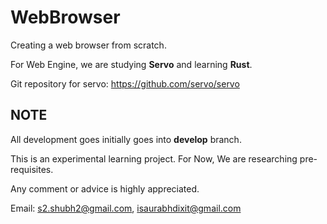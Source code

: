 # WebBrowser
Creating a web browser from scratch.

For Web Engine, we are studying **Servo** and learning **Rust**.

Git repository for servo:
https://github.com/servo/servo

## NOTE
All development goes initially goes into **develop** branch.

This is an experimental learning project. For Now, We are researching pre-requisites.

Any comment or advice is highly appreciated.

Email: s2.shubh2@gmail.com, isaurabhdixit@gmail.com
